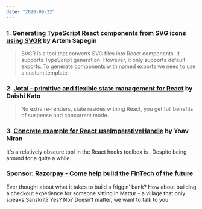 ```yaml
---
date: "2020-09-22"
---
```


### 1. [Generating TypeScript React components from SVG icons using SVGR](https://blog.sapegin.me/til/react/generating-typescript-react-components-from-svg-icons-using-svgr/) by Artem Sapegin

> SVGR is a tool that converts SVG files into React components. It supports TypeScript generation. However, it only supports default exports. To generate components with named exports we need to use a custom template.

### 2. [Jotai - primitive and flexible state management for React](https://github.com/pmndrs/jotai) by Daishi Kato

> No extra re-renders, state resides withing React, you get full benefits of suspense and concurrent mode.

### 3. [Concrete example for React.useImperativeHandle](https://dev.to/poeticgeek/concrete-example-for-react-useimperativehandle-52l8) by Yoav Niran

It's a relatively obscure tool in the React hooks toolbox is . Despite being around for a quite a while.

### Sponsor: [Razorpay - Come help build the FinTech of the future](https://razorpay.com/jobs-frontend)

Ever thought about what it takes to build a friggin’ bank? How about building a checkout experience for someone sitting in Mattur - a village that only speaks Sanskrit? Yes? No? Doesn’t matter, we want to talk to you.
